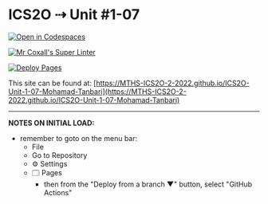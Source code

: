 # ICS2O ⇢ Unit #1-07

[![Open in Codespaces](https://classroom.github.com/assets/launch-codespace-f4981d0f882b2a3f0472912d15f9806d57e124e0fc890972558857b51b24a6f9.svg)](https://classroom.github.com/open-in-codespaces?assignment_repo_id=10297169)

[![Mr Coxall's Super Linter](https://github.com/MTHS-ICS2O-2-2022/ICS2O-Unit-1-07-Mohamad-Tanbari/workflows/Mr%20Coxall's%20Super%20Linter/badge.svg)](https://github.com/MTHS-ICS2O-2-2022/ICS2O-Unit-1-07-Mohamad-Tanbari/actions)

[![Deploy Pages](https://github.com/MTHS-ICS2O-2-2022/ICS2O-Unit-1-07-Mohamad-Tanbari/workflows/Deploy%20Pages/badge.svg)](https://github.com/MTHS-ICS2O-2-2022/ICS2O-Unit-1-07-Mohamad-Tanbari/actions)

This site can be found at: [https://MTHS-ICS2O-2-2022.github.io/ICS2O-Unit-1-07-Mohamad-Tanbari](https://MTHS-ICS2O-2-2022.github.io/ICS2O-Unit-1-07-Mohamad-Tanbari)

---

**NOTES ON INITIAL LOAD:**
- remember to goto on the menu bar:
  - File
  - Go to Repository
  - ⚙ Settings
  - 🗔 Pages
    - then from the "Deploy from a branch ▼" button, select "GitHub Actions"
